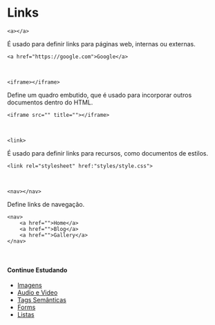 # Links
`<a></a>`

É usado para definir links para páginas web, internas ou externas.

	<a href="https://google.com">Google</a>
<br>

`<iframe></iframe>`

Define um quadro embutido, que é usado para incorporar outros documentos dentro do HTML.

	<iframe src="" title=""></iframe>
<br>

`<link>` 

É usado para definir links para recursos, como documentos de estilos.

	<link rel="stylesheet" href:"styles/style.css">
<br>

`<nav></nav>`

Define links de navegação.

	<nav>
		<a href="">Home</a>
		<a href="">Blog</a>
		<a href="">Gallery</a>
	</nav>
<br>

#### Continue Estudando
- <a href="https://github.com/wesleybertipaglia/html-para-iniciantes/blob/main/5.%20Imagens.md">Imagens</a>
- <a href="https://github.com/wesleybertipaglia/html-para-iniciantes/blob/main/6.%20Audio%20e%20Video.md">Audio e Video</a>
- <a href="https://github.com/wesleybertipaglia/html-para-iniciantes/blob/main/7.%20Tags%20Semanticas.md">Tags Semânticas</a>
- <a href="https://github.com/wesleybertipaglia/html-para-iniciantes/blob/main/8.%20Forms.md">Forms</a>
- <a href="https://github.com/wesleybertipaglia/html-para-iniciantes/blob/main/9.%20Listas.md">Listas</a>
